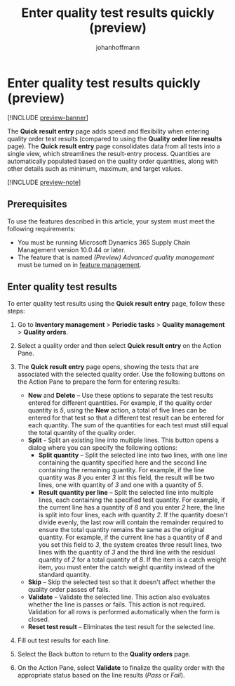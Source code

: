 ﻿---
title: Enter quality test results quickly (preview)
description: Learn how to use the quick result entry page, which consolidates data from all tests into a single view to streamline the entry process.
author: johanhoffmann
ms.author: johanho
ms.reviewer: kamaybac
ms.search.form: InventQualityOrderTable, QMSInventQualityOrderLineResults
ms.topic: how-to
ms.date: 04/25/2025
ms.custom: 
  - bap-template
---

# Enter quality test results quickly (preview)

[!INCLUDE [preview-banner](~/../shared-content/shared/preview-includes/preview-banner.md)]
<!-- KFM: Preview until further notice -->

The **Quick result entry** page adds speed and flexibility when entering quality order test results (compared to using the **Quality order line results** page). The **Quick result entry** page consolidates data from all tests into a single view, which streamlines the result-entry process. Quantities are automatically populated based on the quality order quantities, along with other details such as minimum, maximum, and target values.

[!INCLUDE [preview-note](~/../shared-content/shared/preview-includes/preview-note-d365.md)]

## Prerequisites

To use the features described in this article, your system must meet the following requirements:

- You must be running Microsoft Dynamics 365 Supply Chain Management version 10.0.44 or later.
- The feature that is named *(Preview) Advanced quality management* must be turned on in [feature management](../../fin-ops-core/fin-ops/get-started/feature-management/feature-management-overview.md). <!-- KFM-AQM: more here? right FM? -->

## Enter quality test results

To enter quality test results using the **Quick result entry** page, follow these steps:

1. Go to **Inventory management** \> **Periodic tasks** \> **Quality management** > **Quality orders**.
1. Select a quality order and then select **Quick result entry** on the Action Pane.
1. The **Quick result entry** page opens, showing the tests that are associated with the selected quality order. Use the following buttons on the Action Pane to prepare the form for entering results:

    - **New** and **Delete** – Use these options to separate the test results entered for different quantities. For example, if the quality order quantity is *5*, using the **New** action, a total of five lines can be entered for that test so that a different test result can be entered for each quantity. The sum of the quantities for each test must still equal the total quantity of the quality order. 
    - **Split** - Split an existing line into multiple lines. This button opens a dialog where you can specify the following options:
        - **Split quantity** – Split the selected line into two lines, with one line containing the quantity specified here and the second line containing the remaining quantity. For example, if the line quantity was *8* you enter *3* int this field, the result will be two lines, one with quantity of *3* and one with a quantity of *5*.
        - **Result quantity per line** – Split the selected line into multiple lines, each containing the specified test quantity. For example, if the current line has a quantity of *8* and you enter *2* here, the line is split into four lines, each with quantity *2*. If the quantity doesn't divide evenly, the last row will contain the remainder required to ensure the total quantity remains the same as the original quantity. For example, if the current line has a quantity of *8* and you set this field to *3*, the system creates three result lines, two lines with the quantity of *3* and the third line with the residual quantity of *2* for a total quantity of *8*. If the item is a catch weight item, you must enter the catch weight quantity instead of the standard quantity.
    - **Skip** – Skip the selected test so that it doesn't affect whether the quality order passes of fails.
    - **Validate** – Validate the selected line. This action also evaluates whether the line is passes or fails. This action is not required. Validation for all rows is performed automatically when the form is closed.
    - **Reset test result** – Eliminates the test result for the selected line.

1. Fill out test results for each line.
1. Select the Back button to return to the **Quality orders** page.
1. On the Action Pane, select **Validate** to finalize the quality order with the appropriate status based on the line results (*Pass* or *Fail*).
